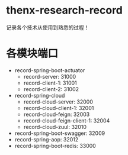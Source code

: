 # thenx-research-record
记录各个技术从使用到熟悉的过程！

# 各模块端口
* record-spring-boot-actuator
    * record-server: 31000
    * record-client-1: 31001
    * record-client-2: 31002
* record-spring-cloud
    * record-cloud-server: 32000
    * record-cloud-client-1: 32001
    * record-cloud-feign: 32003
    * record-cloud-feign-client-1: 32004
    * record-cloud-zuul: 32010
* record-spring-boot-swagger: 32009
* record-spring-aop: 32012
* record-spring-boot-redis: 33000


